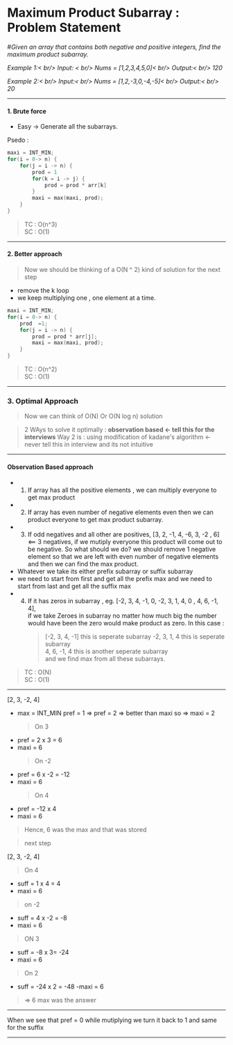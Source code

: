# Maximum Product Subarray : Problem Statement

#_Given an array that contains both negative and positive integers, find the maximum product subarray._

_Example 1:< br/>
Input: < br/>
Nums = [1,2,3,4,5,0]< br/>
Output:< br/>
120_

_Example 2:< br/>
Input:< br/>
Nums = [1,2,-3,0,-4,-5]< br/>
Output:< br/>
20_

---

#### 1. Brute force

- Easy -> Generate all the subarrays.

Psedo :

```cpp
maxi = INT_MIN;
for(i = 0-> n) {
    for(j = i -> n) {
        prod = 1
        for(k = i -> j) {
            prod = prod * arr[k]
        }
        maxi = max(maxi, prod);
    }
}
```

> TC : O(n^3) <br/>
> SC : O(1)

---

#### 2. Better approach

> Now we should be thinking of a O(N ^ 2) kind of solution for the next step

- remove the k loop
- we keep multiplying one , one element at a time.

```cpp
maxi = INT_MIN;
for(i = 0-> n) {
    prod  =1;
    for(j = i -> n) {
        prod = prod * arr[j];
        maxi = max(maxi, prod);
    }
}
```

> TC : O(n^2) <br/>
> SC : O(1)

---

### 3. Optimal Approach

> Now we can think of O(N) Or O(N log n) solution

> 2 WAys to solve it optimally : **observation based <- tell this for the interviews**
> Way 2 is : using modification of kadane's algorithm <- never tell this in interview and its not intuitive

---

#### Observation Based approach

- 1. If array has all the positive elements , we can multiply everyone to get max product
- 2. If array has even number of negative elements even then we can product everyone to get max product subarray.
- 3. If odd negatives and all other are positives, [3, 2, -1, 4, -6, 3, -2 , 6] <== 3 negatives, if we mutiply everyone this product will come out to be negative. So what should we do? we should remove 1 negative element so that we are left with even number of negative elements and then we can find the max product.
- Whatever we take its either prefix subarray or suffix subarray
- we need to start from first and get all the prefix max and we need to start from last and get all the suffix max
- 4.  If it has zeros in subarray , eg. [-2, 3, 4, -1, 0, -2, 3, 1, 4, 0 , 4, 6, -1, 4], <br/> if we take Zeroes in subarray no matter how much big the number would have been the zero would make product as zero. In this case : <br/>
      > [-2, 3, 4, -1] this is seperate subarray
      > -2, 3, 1, 4 this is seperate subarray<br/>
      > 4, 6, -1, 4 this is another seperate subarray <br/>
           and we find max from all these subarrays.

> TC : O(N) <br/>
> SC : O(1)

---

[2, 3, -2, 4]

- max = INT_MIN
  pref = 1 => pref = 2 => better than maxi so => maxi = 2
  > On 3
- pref = 2 x 3 = 6
- maxi = 6
  > On -2
- pref = 6 x -2 = -12
- maxi = 6
  > On 4
- pref = -12 x 4
- maxi = 6

> Hence, 6 was the max and that was stored

> next step

[2, 3, -2, 4]

> On 4

- suff = 1 x 4 = 4
- maxi = 6

> on -2

- suff = 4 x -2 = -8
- maxi = 6

> ON 3

- suff = -8 x 3= -24
- maxi = 6

> On 2

- suff = -24 x 2 = -48
  -maxi = 6

> => 6 max was the answer

---

When we see that pref = 0 while mutiplying we turn it back to 1
and same for the suffix

---
